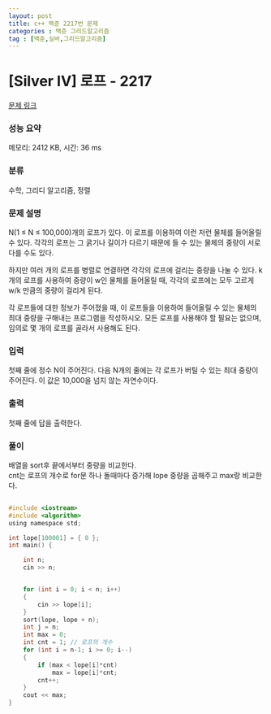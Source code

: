 ```yaml
---
layout: post
title: c++ 백준 2217번 문제
categories : 백준 그리드알고리즘
tag : [백준,실버,그리드알고리즘]
---
```


# [Silver IV] 로프 - 2217 

[문제 링크](https://www.acmicpc.net/problem/2217) 

### 성능 요약

메모리: 2412 KB, 시간: 36 ms

### 분류

수학, 그리디 알고리즘, 정렬

### 문제 설명

<p>N(1 ≤ N ≤ 100,000)개의 로프가 있다. 이 로프를 이용하여 이런 저런 물체를 들어올릴 수 있다. 각각의 로프는 그 굵기나 길이가 다르기 때문에 들 수 있는 물체의 중량이 서로 다를 수도 있다.</p>

<p>하지만 여러 개의 로프를 병렬로 연결하면 각각의 로프에 걸리는 중량을 나눌 수 있다. k개의 로프를 사용하여 중량이 w인 물체를 들어올릴 때, 각각의 로프에는 모두 고르게 w/k 만큼의 중량이 걸리게 된다.</p>

<p>각 로프들에 대한 정보가 주어졌을 때, 이 로프들을 이용하여 들어올릴 수 있는 물체의 최대 중량을 구해내는 프로그램을 작성하시오. 모든 로프를 사용해야 할 필요는 없으며, 임의로 몇 개의 로프를 골라서 사용해도 된다.</p>

### 입력 

 <p>첫째 줄에 정수 N이 주어진다. 다음 N개의 줄에는 각 로프가 버틸 수 있는 최대 중량이 주어진다. 이 값은 10,000을 넘지 않는 자연수이다.</p>

### 출력 

 <p>첫째 줄에 답을 출력한다.</p>

### 풀이   

배열을 sort후 끝에서부터 중량을 비교한다.   
cnt는 로프의 개수로 for문 하나 돌때마다 증가해 lope 중량을 곱해주고 max랑 비교한다.

```c

#include <iostream>
#include <algorithm>
using namespace std;

int lope[100001] = { 0 };
int main() {

	int n;
	cin >> n;


	for (int i = 0; i < n; i++)
	{
		cin >> lope[i];
	}
	sort(lope, lope + n);
	int j = n;
	int max = 0; 
	int cnt = 1; // 로프의 개수
	for (int i = n-1; i >= 0; i--)
	{
		if (max < lope[i]*cnt)
			max = lope[i]*cnt;
		cnt++;
	}
	cout << max;
}
```